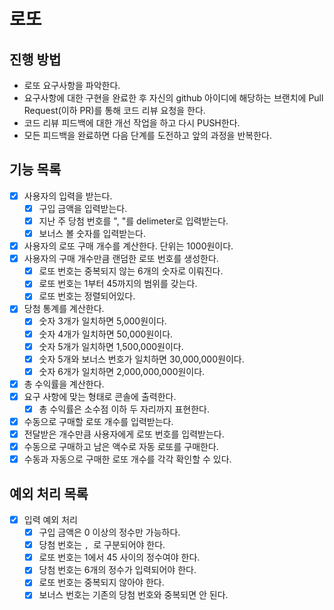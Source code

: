 # 로또
## 진행 방법
* 로또 요구사항을 파악한다.
* 요구사항에 대한 구현을 완료한 후 자신의 github 아이디에 해당하는 브랜치에 Pull Request(이하 PR)를 통해 코드 리뷰 요청을 한다.
* 코드 리뷰 피드백에 대한 개선 작업을 하고 다시 PUSH한다.
* 모든 피드백을 완료하면 다음 단계를 도전하고 앞의 과정을 반복한다.


## 기능 목록
- [x] 사용자의 입력을 받는다.
  - [x] 구입 금액을 입력받는다.
  - [x] 지난 주 당첨 번호를 ", "를 delimeter로 입력받는다.
  - [x] 보너스 볼 숫자를 입력받는다.
- [x] 사용자의 로또 구매 개수를 계산한다. 단위는 1000원이다.
- [x] 사용자의 구매 개수만큼 랜덤한 로또 번호를 생성한다.
  - [x] 로또 번호는 중복되지 않는 6개의 숫자로 이뤄진다.
  - [x] 로또 번호는 1부터 45까지의 범위를 갖는다.
  - [x] 로또 번호는 정렬되어있다.
- [x] 당첨 통계를 계산한다.
  - [x] 숫자 3개가 일치하면 5,000원이다.
  - [x] 숫자 4개가 일치하면 50,000원이다.
  - [x] 숫자 5개가 일치하면 1,500,000원이다.
  - [x] 숫자 5개와 보너스 번호가 일치하면 30,000,000원이다.
  - [x] 숫자 6개가 일치하면 2,000,000,000원이다.
- [x] 총 수익률을 계산한다.
- [x] 요구 사항에 맞는 형태로 콘솔에 출력한다.
  - [x] 총 수익률은 소수점 이하 두 자리까지 표현한다.
- [x] 수동으로 구매할 로또 개수를 입력받는다.
- [x] 전달받은 개수만큼 사용자에게 로또 번호를 입력받는다.
- [x] 수동으로 구매하고 남은 액수로 자동 로또를 구매한다.
- [x] 수동과 자동으로 구매한 로또 개수를 각각 확인할 수 있다.

## 예외 처리 목록
- [x] 입력 예외 처리
  - [x] 구입 금액은 0 이상의 정수만 가능하다.
  - [x] 당첨 번호는 `, `로 구분되어야 한다.
  - [x] 로또 번호는 1에서 45 사이의 정수여야 한다.
  - [x] 당첨 번호는 6개의 정수가 입력되어야 한다.
  - [x] 로또 번호는 중복되지 않아야 한다.
  - [x] 보너스 번호는 기존의 당첨 번호와 중복되면 안 된다.
